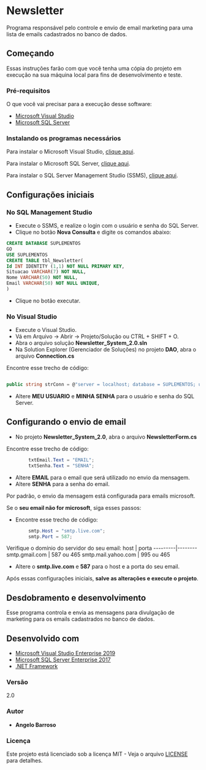 #   Newsletter
Programa responsável pelo controle e envio de email marketing para uma lista de emails cadastrados no banco de dados.

## Começando
Essas instruções farão com que você tenha uma cópia do projeto em execução na sua máquina local para fins de desenvolvimento e teste.
### Pré-requisitos
O que você vai precisar para a execução desse software:

* [Microsoft Visual Studio](https://www.visualstudio.microsoft.com)
* [Microsoft SQL Server](https://www.microsoft.com/en-us/sql-server/sql-server-downloads)

### Instalando os programas necessários
Para instalar o Microsoft Visual Studio, [clique aqui](https://docs.microsoft.com/en-us/visualstudio/install/install-visual-studio?view=vs-2019).

Para instalar o Microsoft SQL Server, [clique aqui](https://docs.microsoft.com/en-us/sql/database-engine/install-windows/install-sql-server?view=sql-server-ver15).

Para instalar o SQL Server Management Studio (SSMS), [clique aqui](https://docs.microsoft.com/en-us/sql/ssms/download-sql-server-management-studio-ssms?view=sql-server-ver15).

## Configurações iniciais

### No SQL Management Studio
* Execute o SSMS, e realize o login com o usuário e senha do SQL Server.
* Clique no botão **Nova Consulta** e digite os comandos abaixo:
```SQL
CREATE DATABASE SUPLEMENTOS
GO
USE SUPLEMENTOS
CREATE TABLE tbl_Newsletter(
Id INT IDENTITY (1,1) NOT NULL PRIMARY KEY,
Situacao VARCHAR(7) NOT NULL,
Nome VARCHAR(50) NOT NULL,
Email VARCHAR(50) NOT NULL UNIQUE,
)
```
* Clique no botão executar.
### No Visual Studio
* Execute o Visual Studio.
* Vá em Arquivo -> Abrir -> Projeto/Solução ou CTRL + SHIFT + O.
* Abra o arquivo solução **Newsletter_System_2.0.sln**
* Na Solution Explorer (Gerenciador de Soluções) no projeto **DAO**, abra o arquivo **Connection.cs**

Encontre esse trecho de código:
```c#

public string strConn = @"server = localhost; database = SUPLEMENTOS; user = MEU USUARIO; password = MINHA SENHA; MultipleActiveResultSets=True";

```
 * Altere **MEU USUARIO** e **MINHA SENHA** para o usuário e senha do SQL Server.
## Configurando o envio de email
 * No projeto **Newsletter_System_2.0**, abra o arquivo **NewsletterForm.cs**

Encontre esse trecho de código:
```c#
        txtEmail.Text = "EMAIL";
        txtSenha.Text = "SENHA";
```
 * Altere **EMAIL** para o email que será utilizado no envio da mensagem.
 * Altere **SENHA** para a senha do email.
 
Por padrão, o envio da mensagem está configurada para emails microsoft.

Se o **seu email não for microsoft**, siga esses passos:
* Encontre esse trecho de código:
```c#
        smtp.Host = "smtp.live.com";
        smtp.Port = 587;
```
Verifique o domínio do servidor do seu email:
host | porta
---------|--------
smtp.gmail.com | 587 ou 465
smtp.mail.yahoo.com | 995 ou 465

* Altere o **smtp.live.com** e **587** para o host e a porta do seu email.

Após essas configurações iniciais, **salve as alterações e execute o projeto**.

## Desdobramento e desenvolvimento
Esse programa controla e envia as mensagens para divulgação de marketing para os emails cadastrados no banco de dados.

## Desenvolvido com
* [Microsoft Visual Studio Enterprise 2019](https://visualstudio.microsoft.com/pt-br/vs/enterprise/)
* [Microsoft SQL Server Enterprise 2017](https://www.microsoft.com/en-us/sql-server/sql-server-2017)
* [.NET Framework](https://dotnet.microsoft.com)

### Versão
2.0

### Autor
* **Angelo Barroso**

### Licença
Este projeto está licenciado sob a licença MIT - Veja o arquivo [LICENSE](LICENSE) para detalhes.
